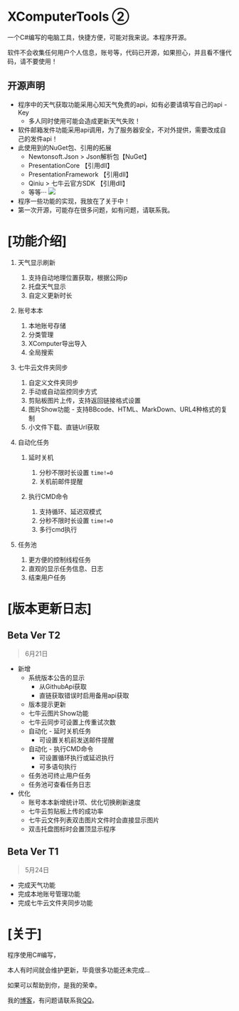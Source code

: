 # XComputerTools ②

一个C#编写的电脑工具，快捷方便，可能对我来说。本程序开源。   

软件不会收集任何用户个人信息，账号等，代码已开源，如果担心，并且看不懂代码，请不要使用！

## 开源声明

- 程序中的天气获取功能采用心知天气免费的api，如有必要请填写自己的api - Key
  - 多人同时使用可能会造成更新天气失败！
- 软件邮箱发件功能采用api调用，为了服务器安全，不对外提供，需要改成自己的发件api！
- 此使用到的NuGet包、引用的拓展
  - Newtonsoft.Json > Json解析包【NuGet】
  - PresentationCore 【引用dll】
  - PresentationFramework 【引用dll】
  - Qiniu > 七牛云官方SDK 【引用dll】
  - 等等··· ![](http://cdn.x-tools.top/MarkDownImg/202252479550086.png)
- 程序一些功能的实现，我放在了关于中！
- 第一次开源，可能存在很多问题，如有问题，请联系我。

# [功能介绍]

1. 天气显示刷新
   1. 支持自动地理位置获取，根据公网ip
   2. 托盘天气显示
   3. 自定义更新时长

2. 账号本本
   1. 本地账号存储
   2. 分类管理
   3. XComputer导出导入
   4. 全局搜索

3. 七牛云文件夹同步
   1. 自定义文件夹同步
   2. 手动或自动监控同步方式
   3. 剪贴板图片上传，支持返回链接格式设置
   4. 图片Show功能  - 支持BBcode、HTML、MarkDown、URL4种格式的复制
   5. 小文件下载、直链Url获取

4. 自动化任务
   1. 延时关机
      1. 分秒不限时长设置 `time!=0`
      2. 关机前邮件提醒

   2. 执行CMD命令
      1. 支持循环、延迟双模式
      2. 分秒不限时长设置 `time!=0`
      3. 多行cmd执行

5. 任务池
   1. 更方便的控制线程任务
   2. 直观的显示任务信息、日志
   3. 结束用户任务


# [版本更新日志]

## Beta Ver T2

> 6月21日

- 新增
  - 系统版本公告的显示
    - 从GithubApi获取
    - 直链获取错误时启用备用api获取
  - 版本提示更新
  - 七牛云图片Show功能
  - 七牛云同步可设置上传重试次数
  - 自动化 - 延时关机任务
    - 可设置关机前发送邮件提醒
  - 自动化 - 执行CMD命令
    - 可设置循环执行或延迟执行
    - 可多语句执行
  - 任务池可终止用户任务
  - 任务池可查看任务日志
- 优化
  - 账号本本新增统计项、优化切换刷新速度
  - 七牛云剪贴板上传的成功率
  - 七牛云文件列表双击图片文件时会直接显示图片
  - 双击托盘图标时会置顶显示程序

## Beta Ver T1

> 5月24日

- 完成天气功能
- 完成本地账号管理功能
- 完成七牛云文件夹同步功能



# [关于]

程序使用C#编写，

本人有时间就会维护更新，毕竟很多功能还未完成...

如果可以帮助到你，是我的荣幸。

我的[博客](https://blog.x-tools.top)，有问题请联系我[QQ](http://wpa.qq.com/msgrd?v=3&uin=1424473282&site=qq&menu=yes)。
